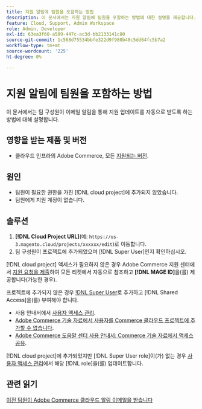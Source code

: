 ```yaml
---
title: 지원 알림에 팀원을 포함하는 방법
description: 이 문서에서는 지원 알림에 팀원을 포함하는 방법에 대한 설명을 제공합니다.
feature: Cloud, Support, Admin Workspace
role: Admin, Developer
exl-id: 63ea3f60-a509-447c-ac3d-bb2133141c80
source-git-commit: 1c568d75534bbfe322d9f980b40c5dd64fc5b7a2
workflow-type: tm+mt
source-wordcount: '225'
ht-degree: 0%

---
```


# 지원 알림에 팀원을 포함하는 방법

이 문서에서는 팀 구성원이 이메일 알림을 통해 지원 업데이트를 자동으로 받도록 하는 방법에 대해 설명합니다.

## 영향을 받는 제품 및 버전

* 클라우드 인프라의 Adobe Commerce, 모든 [지원되는 버전](https://www.adobe.com/content/dam/cc/en/legal/terms/enterprise/pdfs/Adobe-Commerce-Software-Lifecycle-Policy.pdf).

## 원인

* 팀원이 필요한 권한을 가진 [!DNL cloud project]에 추가되지 않았습니다.
* 팀원에게 지원 계정이 없습니다.

## 솔루션

1. **[!DNL Cloud Project URL]**(예: `https://us-3.magento.cloud/projects/xxxxxx/edit`)로 이동합니다.
1. 팀 구성원이 프로젝트에 추가되었으며 [!DNL Super User]인지 확인하십시오.

[!DNL cloud project] 액세스가 필요하지 않은 경우 Adobe Commerce 지원 센터에서 [지원 요청을 제출](https://experienceleague.adobe.com/docs/commerce-knowledge-base/kb/help-center-guide/magento-help-center-user-guide.html#submit-ticket)하여 모든 티켓에서 자동으로 참조하고 **[!DNL MAGE ID]**&#x200B;을(를) 제공합니다(가능한 경우).

프로젝트에 추가되지 않은 경우 [!DNL Super User](으)로 추가하고 [!DNL Shared Access]을(를) 부여해야 합니다.

* 사용 안내서에서 [사용자 액세스 관리](https://experienceleague.adobe.com/docs/commerce-cloud-service/user-guide/project/user-access.html).
* [Adobe Commerce 기술 자료에서 사용자를 Commerce 클라우드 프로젝트에 추가할 수 없습니다](https://experienceleague.adobe.com/docs/commerce-knowledge-base/kb/troubleshooting/miscellaneous/unable-add-user-adobe-commerce-cloud-project.html).
* [Adobe Commerce 도움말 센터 사용 안내서: Commerce 기술 자료에서 액세스 공유](https://experienceleague.adobe.com/docs/commerce-knowledge-base/kb/help-center-guide/magento-help-center-user-guide.html#shared-access).

[!DNL cloud project]에 추가되었지만 [!DNL Super User role]이(가) 없는 경우 [사용자 액세스 관리](https://experienceleague.adobe.com/docs/commerce-cloud-service/user-guide/project/user-access.html)에서 해당 [!DNL role]을(를) 업데이트합니다.

## 관련 읽기

[이전 팀원이 Adobe Commerce 클라우드 알림 이메일을 받습니다](https://experienceleague.adobe.com/docs/commerce-knowledge-base/kb/troubleshooting/miscellaneous/former-teammembers-receive-cloud-notification-emails.html)
